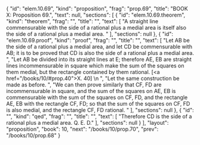 {
  "id": "elem.10.69",
  "kind": "proposition",
  "frag": "prop.69",
  "title": "BOOK X: Proposition 69.",
  "text": null,
  "sections": [
    {
      "id": "elem.10.69.theorem",
      "kind": "theorem",
      "frag": "",
      "title": "",
      "text": [
        "A straight line commensurable with the side of a rational plus a medial area is itself also the side of a rational plus a medial area. "
      ],
      "sections": null
    },
    {
      "id": "elem.10.69.proof",
      "kind": "proof",
      "frag": "",
      "title": "",
      "text": [
        "Let AB be the side of a rational plus a medial area, and let CD be commensurable with AB; it is to be proved that CD is also the side of a rational plus a medial area. ",
        "Let AB be divided into its straight lines at E; therefore AE, EB are straight lines incommensurable in square which make the sum of the squares on them medial, but the rectangle contained by them rational. [<a href=\"/books/10/#prop.40\">X. 40</a>] \n      ",
        "Let the same construction be made as before. ",
        "We can then prove similarly that CF, FD are incommensurable in square, and the sum of the squares on AE, EB is commensurable with the sum of the squares on CF, FD, and the rectangle AE, EB with the rectangle CF, FD; so that the sum of the squares on CF, FD is also medial, and the rectangle CF, FD rational. "
      ],
      "sections": null
    },
    {
      "id": "",
      "kind": "qed",
      "frag": "",
      "title": "",
      "text": [
        "Therefore CD is the side of a rational plus a medial area. Q. E. D."
      ],
      "sections": null
    }
  ],
  "layout": "proposition",
  "book": 10,
  "next": "/books/10/prop.70",
  "prev": "/books/10/prop.68"
}

